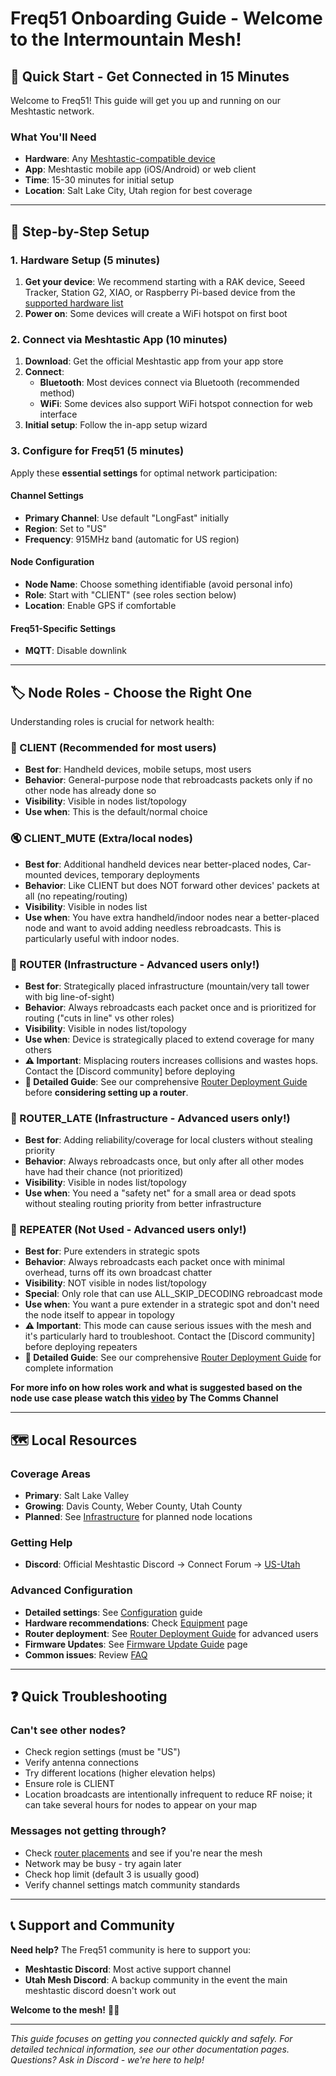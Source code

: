 # Freq51 Onboarding Guide - Welcome to the Intermountain Mesh!

## 🎯 Quick Start - Get Connected in 15 Minutes

Welcome to Freq51! This guide will get you up and running on our Meshtastic network.

### What You'll Need

- **Hardware**: Any [Meshtastic-compatible device](https://meshtastic.org/docs/hardware/devices/)
- **App**: Meshtastic mobile app (iOS/Android) or web client
- **Time**: 15-30 minutes for initial setup
- **Location**: Salt Lake City, Utah region for best coverage

---

## 📱 Step-by-Step Setup

### 1. Hardware Setup (5 minutes)

1. **Get your device**: We recommend starting with a RAK device, Seeed Tracker, Station G2, XIAO, or Raspberry Pi-based device from the [supported hardware list](https://meshtastic.org/docs/hardware/devices/)
2. **Power on**: Some devices will create a WiFi hotspot on first boot

### 2. Connect via Meshtastic App (10 minutes)

1. **Download**: Get the official Meshtastic app from your app store
2. **Connect**: 
   - **Bluetooth**: Most devices connect via Bluetooth (recommended method)
   - **WiFi**: Some devices also support WiFi hotspot connection for web interface
3. **Initial setup**: Follow the in-app setup wizard

### 3. Configure for Freq51 (5 minutes)

Apply these **essential settings** for optimal network participation:

#### Channel Settings
- **Primary Channel**: Use default "LongFast" initially
- **Region**: Set to "US"
- **Frequency**: 915MHz band (automatic for US region)

#### Node Configuration
- **Node Name**: Choose something identifiable (avoid personal info)
- **Role**: Start with "CLIENT" (see roles section below)
- **Location**: Enable GPS if comfortable

#### Freq51-Specific Settings
- **MQTT**: Disable downlink 


---

## 🏷️ Node Roles - Choose the Right One

Understanding roles is crucial for network health:

### 👤 CLIENT (Recommended for most users)
- **Best for**: Handheld devices, mobile setups, most users
- **Behavior**: General-purpose node that rebroadcasts packets only if no other node has already done so
- **Visibility**: Visible in nodes list/topology
- **Use when**: This is the default/normal choice

### 🔇 CLIENT_MUTE (Extra/local nodes)
- **Best for**: Additional handheld devices near better-placed nodes, Car-mounted devices, temporary deployments
- **Behavior**: Like CLIENT but does NOT forward other devices' packets at all (no repeating/routing)
- **Visibility**: Visible in nodes list
- **Use when**: You have extra handheld/indoor nodes near a better-placed node and want to avoid adding needless rebroadcasts. This is particularly useful with indoor nodes.

### 🔄 ROUTER (Infrastructure - Advanced users only!)
- **Best for**: Strategically placed infrastructure (mountain/very tall tower with big line-of-sight)
- **Behavior**: Always rebroadcasts each packet once and is prioritized for routing ("cuts in line" vs other roles)
- **Visibility**: Visible in nodes list/topology
- **Use when**: Device is strategically placed to extend coverage for many others
- **⚠️ Important**: Misplacing routers increases collisions and wastes hops. Contact the [Discord community] before deploying
- **📖 Detailed Guide**: See our comprehensive [Router Deployment Guide](advanced-configuration/router-deployment.md) before **considering setting up a router**.

### 🔄 ROUTER_LATE (Infrastructure - Advanced users only!)
- **Best for**: Adding reliability/coverage for local clusters without stealing priority
- **Behavior**: Always rebroadcasts once, but only after all other modes have had their chance (not prioritized)
- **Visibility**: Visible in nodes list/topology
- **Use when**: You need a "safety net" for a small area or dead spots without stealing routing priority from better infrastructure

### 🚫 REPEATER (**Not Used** - Advanced users only!)
- **Best for**: Pure extenders in strategic spots
- **Behavior**: Always rebroadcasts each packet once with minimal overhead, turns off its own broadcast chatter
- **Visibility**: NOT visible in nodes list/topology
- **Special**: Only role that can use ALL_SKIP_DECODING rebroadcast mode
- **Use when**: You want a pure extender in a strategic spot and don't need the node itself to appear in topology
- **⚠️ Important**: This mode can cause serious issues with the mesh and it's particularly hard to troubleshoot. Contact the [Discord community] before deploying repeaters
- **📖 Detailed Guide**: See our comprehensive [Router Deployment Guide](advanced-configuration/router-deployment.md) for complete information

**For more info on how roles work and what is suggested based on the node use case please watch this [video](https://www.youtube.com/watch?v=htjwtnjQkkE) by The Comms Channel**

---

## 🗺️ Local Resources

### Coverage Areas
- **Primary**: Salt Lake Valley
- **Growing**: Davis County, Weber County, Utah County
- **Planned**: See [Infrastructure](infrastructure.md) for planned node locations

### Getting Help
- **Discord**: Official Meshtastic Discord → Connect Forum → [US-Utah](https://discord.com/channels/867578229534359593/1197577977781821541)

### Advanced Configuration
- **Detailed settings**: See [Configuration](config.md) guide
- **Hardware recommendations**: Check [Equipment](equipment.md) page
- **Router deployment**: See [Router Deployment Guide](advanced-configuration/router-deployment.md) for advanced users
- **Firmware Updates**: See [Firmware Update Guide](advanced-configuration/firmware-updates.md) page
- **Common issues**: Review [FAQ](faq.md)

---

## ❓ Quick Troubleshooting

### Can't see other nodes?
- Check region settings (must be "US")
- Verify antenna connections
- Try different locations (higher elevation helps)
- Ensure role is CLIENT
 - Location broadcasts are intentionally infrequent to reduce RF noise; it can take several hours for nodes to appear on your map

### Messages not getting through?
- Check [router placements](infrastructure.md) and see if you're near the mesh
- Network may be busy - try again later
- Check hop limit (default 3 is usually good)
- Verify channel settings match community standards

---

## 📞 Support and Community

**Need help?** The Freq51 community is here to support you:

- **Meshtastic Discord**: Most active support channel
- **Utah Mesh Discord**: A backup community in the event the main meshtastic discord doesn't work out

**Welcome to the mesh!** 📡✨

---

*This guide focuses on getting you connected quickly and safely. For detailed technical information, see our other documentation pages. Questions? Ask in Discord - we're here to help!*
